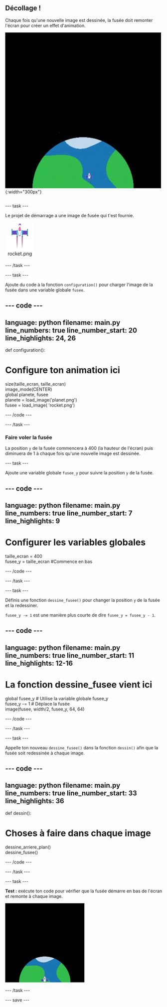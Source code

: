 ## Décollage !

<div style="display: flex; flex-wrap: wrap">
<div style="flex-basis: 200px; flex-grow: 1; margin-right: 15px;">
Chaque fois qu'une nouvelle image est dessinée, la fusée doit remonter l'écran pour créer un effet d'animation.
</div>
<div>

![Une fusée volant à vitesse constante du bas vers le haut de l'écran.](images/fly.gif){:width="300px"}

</div>
</div>

--- task ---

Le projet de démarrage a une image de fusée qui t'est fournie.

![Image de la fusée dans la galerie d'images de l'éditeur de code.](images/rocket_image.png)

--- /task ---

--- task ---

Ajoute du code à la fonction `configuration()` pour charger l'image de la fusée dans une variable globale `fusee`.

--- code ---
---
language: python filename: main.py line_numbers: true line_number_start: 20
line_highlights: 24, 26
---

def configuration():   
# Configure ton animation ici   
size(taille_ecran, taille_ecran)   
image_mode(CENTER)   
global planete, fusee   
planete = load_image('planet.png')    
fusee = load_image( 'rocket.png')

--- /code ---

--- /task ---

### Faire voler la fusée

La position `y` de la fusée commencera à 400 (la hauteur de l'écran) puis diminuera de 1 à chaque fois qu'une nouvelle image est dessinée.

--- task ---

Ajoute une variable globale `fusee_y` pour suivre la position `y` de la fusée.

--- code ---
---
language: python filename: main.py line_numbers: true line_number_start: 7
line_highlights: 9
---

# Configurer les variables globales
taille_ecran = 400    
fusee_y = taille_ecran #Commence en bas

--- /code ---

--- /task ---

--- task ---

Définis une fonction `dessine_fusee()` pour changer la position `y` de la fusée et la redessiner.

`fusee_y -= 1` est une manière plus courte de dire `fusee_y = fusee_y - 1`.

--- code ---
---
language: python filename: main.py line_numbers: true line_number_start: 11
line_highlights: 12-16
---

# La fonction dessine_fusee vient ici
global fusee_y # Utilise la variable globale fusee_y    
fusee_y -= 1 # Déplace la fusée    
image(fusee, width/2, fusee_y, 64, 64)


--- /code ---

--- /task ---

--- task ---

Appelle ton nouveau `dessine_fusee()` dans la fonction `dessin()` afin que la fusée soit redessinée à chaque image.

--- code ---
---
language: python filename: main.py line_numbers: true line_number_start: 33
line_highlights: 36
---

def dessin():   
# Choses à faire dans chaque image   
dessine_arriere_plan()   
dessine_fusee()


--- /code ---

--- /task ---

--- task ---

**Test :** exécute ton code pour vérifier que la fusée démarre en bas de l'écran et remonte à chaque image.

![Animation de la fusée volant à mi-hauteur de l'écran.](images/rocket_fly.gif)

--- /task ---

--- save ---
